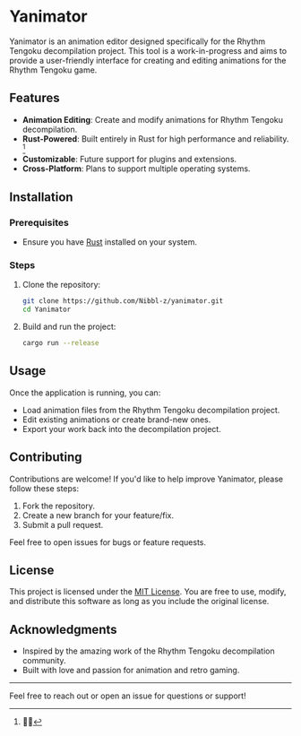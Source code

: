 # Yanimator

Yanimator is an animation editor designed specifically for the Rhythm Tengoku decompilation project. This tool is a work-in-progress and aims to provide a user-friendly interface for creating and editing animations for the Rhythm Tengoku game.

## Features

- **Animation Editing**: Create and modify animations for Rhythm Tengoku decompilation.
- **Rust-Powered**: Built entirely in Rust for high performance and reliability. [^1]
- **Customizable**: Future support for plugins and extensions.
- **Cross-Platform**: Plans to support multiple operating systems.

## Installation

### Prerequisites

- Ensure you have [Rust](https://www.rust-lang.org/tools/install) installed on your system.

### Steps

1. Clone the repository:
   ```bash
   git clone https://github.com/Nibbl-z/yanimator.git
   cd Yanimator
   ```

2. Build and run the project:
   ```bash
   cargo run --release
   ```

## Usage

Once the application is running, you can:
- Load animation files from the Rhythm Tengoku decompilation project.
- Edit existing animations or create brand-new ones.
- Export your work back into the decompilation project.

## Contributing

Contributions are welcome! If you'd like to help improve Yanimator, please follow these steps:

1. Fork the repository.
2. Create a new branch for your feature/fix.
3. Submit a pull request.

Feel free to open issues for bugs or feature requests.

## License

This project is licensed under the [MIT License](LICENSE). You are free to use, modify, and distribute this software as long as you include the original license.

## Acknowledgments

- Inspired by the amazing work of the Rhythm Tengoku decompilation community.
- Built with love and passion for animation and retro gaming.

---
Feel free to reach out or open an issue for questions or support!

[^1]: 🐸🚀
